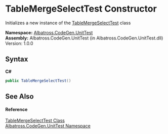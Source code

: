 # TableMergeSelectTest Constructor 
 

Initializes a new instance of the <a href="T_Albatross_CodeGen_UnitTest_TableMergeSelectTest.md">TableMergeSelectTest</a> class

**Namespace:**&nbsp;<a href="N_Albatross_CodeGen_UnitTest.md">Albatross.CodeGen.UnitTest</a><br />**Assembly:**&nbsp;Albatross.CodeGen.UnitTest (in Albatross.CodeGen.UnitTest.dll) Version: 1.0.0

## Syntax

**C#**<br />
``` C#
public TableMergeSelectTest()
```


## See Also


#### Reference
<a href="T_Albatross_CodeGen_UnitTest_TableMergeSelectTest.md">TableMergeSelectTest Class</a><br /><a href="N_Albatross_CodeGen_UnitTest.md">Albatross.CodeGen.UnitTest Namespace</a><br />